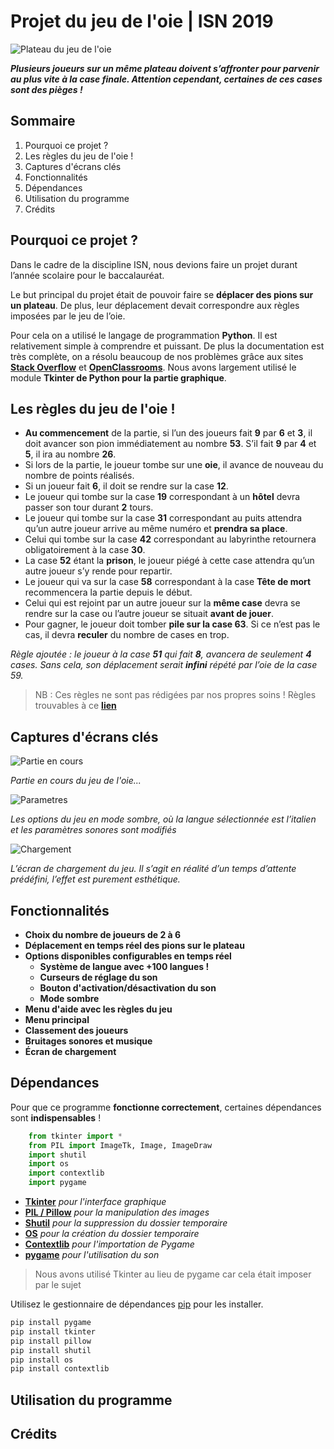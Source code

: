 # Projet du jeu de l'oie | ISN 2019

![Plateau du jeu de l'oie](http://image.noelshack.com/fichiers/2020/18/4/1588281134-plateau.jpg)

***Plusieurs joueurs sur un même plateau doivent s’affronter pour parvenir au plus vite à la case finale. Attention cependant, certaines de ces cases sont des pièges !***

## Sommaire

1. Pourquoi ce projet ?
2. Les règles du jeu de l'oie !
3. Captures d'écrans clés
4. Fonctionnalités
5. Dépendances
6. Utilisation du programme
7. Crédits

## Pourquoi ce projet ?

Dans le cadre de la discipline ISN, nous devions faire un projet durant l’année scolaire pour le baccalauréat.

Le but principal du projet était de pouvoir faire se **déplacer des pions sur un plateau**. De plus, leur déplacement devait correspondre aux règles imposées par le jeu de l’oie.

Pour cela on a utilisé le langage de programmation **Python**. Il est relativement simple à comprendre et puissant. De plus la documentation est très complète, on a résolu beaucoup de nos problèmes grâce aux sites **[Stack Overflow](https://stackoverflow.com/)** et **[OpenClassrooms](https://openclassrooms.com/fr/)**. Nous avons largement utilisé le module **Tkinter de Python pour la partie graphique**.

## Les règles du jeu de l'oie ! 

- **Au commencement** de la partie, si l’un des joueurs fait **9** par **6** et **3**, il doit avancer son pion immédiatement au nombre **53**. S’il fait **9** par **4** et **5**, il ira au nombre **26**.
- Si lors de la partie, le joueur tombe sur une **oie**, il avance de nouveau du nombre de points réalisés.
- Si un joueur fait **6**, il doit se rendre sur la case **12**.
- Le joueur qui tombe sur la case **19** correspondant à un **hôtel** devra passer son tour durant **2** tours.
- Le joueur qui tombe sur la case **31** correspondant au puits attendra qu’un autre joueur arrive au même numéro et **prendra sa place**.
- Celui qui tombe sur la case **42** correspondant au labyrinthe retournera obligatoirement à la case **30**.
- La case **52** étant la **prison**, le joueur piégé à cette case attendra qu’un autre joueur s’y rende pour repartir.
- Le joueur qui va sur la case **58** correspondant à la case **Tête de mort** recommencera la partie depuis le début.
- Celui qui est rejoint par un autre joueur sur la **même case** devra se rendre sur la case ou l’autre joueur se situait **avant de jouer**.
- Pour gagner, le joueur doit tomber **pile sur la case 63**. Si ce n’est pas le cas, il devra **reculer** du nombre de cases en trop.

*Règle ajoutée : le joueur à la case ***51*** qui fait ***8***, avancera de seulement ***4*** cases. Sans cela, son déplacement serait ***infini*** répété par l’oie de la case 59.*


> NB : Ces règles ne sont pas rédigées par nos propres soins !
> Règles trouvables à ce **[lien](https://www.regles-de-jeux.com/regle-du-jeu-de-l-oie/)**

## Captures d'écrans clés


![Partie en cours](http://image.noelshack.com/fichiers/2020/18/4/1588282636-partie-en-cours.png)

*Partie en cours du jeu de l'oie...*

![Parametres](http://image.noelshack.com/fichiers/2020/18/4/1588282774-parametres.png)

*Les options du jeu en mode sombre, où la langue sélectionnée est l’italien et les paramètres sonores sont modifiés*

![Chargement](http://image.noelshack.com/fichiers/2020/18/4/1588282853-chargement.png)

*L’écran de chargement du jeu. Il s’agit en réalité d’un temps d’attente prédéfini, l’effet est purement esthétique.*

## Fonctionnalités

- **Choix du nombre de joueurs de 2 à 6**
- **Déplacement en temps réel des pions sur le plateau**
- **Options disponibles configurables en temps réel**
    - **Système de langue avec +100 langues !**
    - **Curseurs de réglage du son**
    - **Bouton d'activation/désactivation du son**
    - **Mode sombre**
- **Menu d'aide avec les règles du jeu**
- **Menu principal**
- **Classement des joueurs**
- **Bruitages sonores et musique**
- **Écran de chargement**

## Dépendances

Pour que ce programme **fonctionne correctement**, certaines dépendances sont **indispensables** !

```python
    from tkinter import *
    from PIL import ImageTk, Image, ImageDraw
    import shutil
    import os
    import contextlib
    import pygame
```

- **[Tkinter](https://docs.python.org/3/library/tkinter.html)** *pour l'interface graphique*
- **[PIL / Pillow](https://pillow.readthedocs.io/en/stable/)** *pour la manipulation des images*
- **[Shutil](https://docs.python.org/3/library/shutil.html)** *pour la suppression du dossier temporaire*
- **[OS](https://docs.python.org/3/library/os.html)** *pour la création du dossier temporaire*
- **[Contextlib](https://docs.python.org/3/library/contextlib.html)** *pour l'importation de Pygame*
- **[pygame](https://www.pygame.org)** *pour l'utilisation du son*

> Nous avons utilisé Tkinter au lieu de pygame car cela était imposer par le sujet 


Utilisez le gestionnaire de dépendances [pip](https://pip.pypa.io/en/stable/) pour les installer.

```bash
pip install pygame
pip install tkinter
pip install pillow
pip install shutil
pip install os
pip install contextlib
```

## Utilisation du programme

## Crédits
